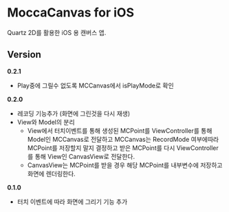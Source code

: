 # MoccaCanvas for iOS  
Quartz 2D를 활용한 iOS 용 캔버스 앱.  
  
## Version  
__0.2.1__
  * Play중에 그릴수 없도록 MCCanvas에서 isPlayMode로 확인

__0.2.0__
  * 레코딩 기능추가 (화면에 그린것을 다시 재생)
  * View와 Model의 분리
    * View에서 터치이벤트를 통해 생성된 MCPoint를 ViewController를 통해 Model인 MCCanvas로 전달하고 MCCanvas는 RecordMode 여부에따라 MCPoint를 저장할지 말지 결정하고 받은 MCPoint를 다시 ViewController를 통해 View인 CanvasView로 전달한다.
    * CanvasView는 MCPoint를 받을 경우 해당 MCPoint를 내부변수에 저장하고 화면에 렌더링한다.  
  
__0.1.0__
  * 터치 이벤트에 따라 화면에 그리기 기능 추가  
